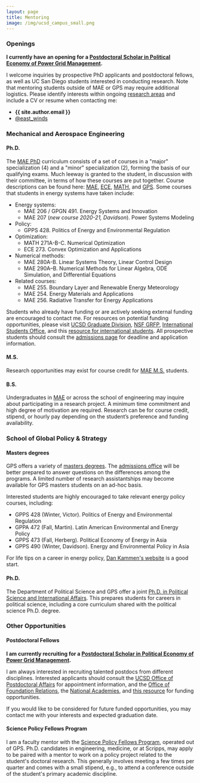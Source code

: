 ```yaml
---
layout: page
title: Mentoring
image: /img/ucsd_campus_small.png
---
```



### Openings

**I currently have an opening for a [Postdoctoral Scholar in Political Economy of Power Grid Management](/2020-05-30-postdoc-political-economy-power-grid-management/).**

I welcome inquiries by prospective PhD applicants and postdoctoral fellows, as well as UC San Diego students interested in conducting research. Note that mentoring students outside of MAE or GPS may require additional logistics. Please identify interests within ongoing [research areas](/research/) and include a CV or resume when contacting me:
- **{{ site.author.email }}**
- [@east_winds](http://twitter.com/east_winds)

### Mechanical and Aerospace Engineering

#### Ph.D.

The [MAE PhD][mae-phd] curriculum consists of a set of courses in a "major" specialization (4) and a "minor" specialization (2), forming the basis of our qualifying exams. Much leeway is granted to the student, in discussion with their committee, in terms of how these courses are put together. Course descriptions can be found here: [MAE][mae], [ECE][ece], [MATH][math], and [GPS][gps]. Some courses that students in energy systems have taken include:
- Energy systems:
  - MAE 206 / GPGN 491. Energy Systems and Innovation
  - MAE 207 (_new course 2020-21, Davidson_). Power Systems Modeling
- Policy:
  - GPPS 428. Politics of Energy and Environmental Regulation
- Optimization:
	- MATH 271A-B-C. Numerical Optimization
	- ECE 273. Convex Optimization and Applications
- Numerical methods:
	- MAE 280A-B. Linear Systems Theory, Linear Control Design
	- MAE 290A–B. Numerical Methods for Linear Algebra, ODE Simulation, and Differential Equations
- Related courses:
	- MAE 255. Boundary Layer and Renewable Energy Meteorology
	- MAE 254. Energy Materials and Applications
	- MAE 256. Radiative Transfer for Energy Applications

Students who already have funding or are actively seeking external funding are encouraged to contact me. For resources on potential funding opportunities, please visit [UCSD Graduate Division][grad-funding], [NSF GRFP][nsf-grfp], [International Students Office][ispo-funding], and this [resource for international students][caltech-funding]. All prospective students should consult the [admissions page][mae-phd-admissions] for deadline and application information.

#### M.S.

Research opportunities may exist for course credit for [MAE M.S.][mae-ms] students.

#### B.S.

Undergraduates in [MAE][mae-bs] or across the school of engineering may inquire about participating in a research project. A minimum time commitment and high degree of motivation are required. Research can be for course credit, stipend, or hourly pay depending on the student’s preference and funding availability.


### School of Global Policy & Strategy

#### Masters degrees

GPS offers a variety of [masters degrees][gps-masters]. The [admissions office][gps-admissions] will be better prepared to answer questions on the differences among the programs. A limited number of research assistantships may become available for GPS masters students on an ad-hoc basis.

Interested students are highly encouraged to take relevant energy policy courses, including:
- GPPS 428 (Winter, Victor). Politics of Energy and Environmental Regulation
- GPPA 472 (Fall, Martin). Latin American Environmental and Energy Policy
- GPPS 473 (Fall, Herberg). Political Economy of Energy in Asia
- GPPS 490 (Winter, Davidson). Energy and Environmental Policy in Asia

For life tips on a career in energy policy, [Dan Kammen's website][kammen] is a good start.

#### Ph.D.

The Department of Political Science and GPS offer a joint [Ph.D. in Political Science and International Affairs][gps-phd]. This prepares students for careers in political science, including a core curriculum shared with the political science Ph.D. degree.


### Other Opportunities

#### Postdoctoral Fellows

**I am currently recruiting for a [Postdoctoral Scholar in Political Economy of Power Grid Management](/2020-05-30-postdoc-political-economy-power-grid-management/).**

I am always interested in recruiting talented postdocs from different disciplines. Interested applicants should consult the [UCSD Office of Postdoctoral Affairs][postdoc] for appointment information, and the [Office of Foundation Relations][foundation], the [National Academies][NAS], and [this resource][harvard-funding] for funding opportunities.

If you would like to be considered for future funded opportunities, you may contact me with your interests and expected graduation date.

#### Science Policy Fellows Program

I am a faculty mentor with the [Science Policy Fellows Program][science-policy], operated out of GPS. Ph.D. candidates in engineering, medicine, or at Scripps, may apply to be paired with a mentor to work on a policy project related to the student's doctoral research. This generally involves meeting a few times per quarter and comes with a small stipend, e.g., to attend a conference outside of the student's primary academic discipline.

[mae]: http://www.ucsd.edu/catalog/courses/MAE.html
[ece]: http://www.ucsd.edu/catalog/courses/ECE.html
[math]: https://www.ucsd.edu/catalog/courses/MATH.html
[gps]: https://www.ucsd.edu/catalog/courses/GPS.html

[mae-phd]: http://maeweb.ucsd.edu/grad/phd
[mae-phd-admissions]: http://maeweb.ucsd.edu/grad/admissions
[mae-ms]: http://maeweb.ucsd.edu/grad/ms
[mae-bs]: http://maeweb.ucsd.edu/undergrad/programs
[gps-phd]: https://polisci.ucsd.edu/grad/prospective-students/interdisciplinary-phd-program/index.html
[gps-masters]: http://gps.ucsd.edu/admissions/degrees-at-a-glance.html
[gps-admissions]: http://gps.ucsd.edu/admissions/contact-admission.html
[science-policy]: https://gps.ucsd.edu/faculty-research/research/science-policy-fellows.html
[postdoc]: http://postdoc.ucsd.edu/
[foundation]: https://foundationrelations.ucsd.edu/funding-opportunities/postdoctoral-funding-opportunities.html
[NAS]: https://www.national-academies.org/grantprograms/index.html
[harvard-funding]: https://research.fas.harvard.edu/postdoc_opportunities
[kammen]: http://kammen.berkeley.edu/advice.html
[grad-funding]: http://grad.ucsd.edu/financial/fellowships/
[nsf-grfp]: https://www.nsfgrfp.org/
[ispo-funding]: https://ispo.ucsd.edu/advising/financial/scholarships-grants.html
[caltech-funding]: https://www.gradoffice.caltech.edu/financialsupport/ExternalInternational
